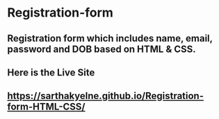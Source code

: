 
# Registration-form
## Registration form which includes name, email, password and DOB based on HTML & CSS.

## Here is the Live Site
## https://sarthakyelne.github.io/Registration-form-HTML-CSS/

